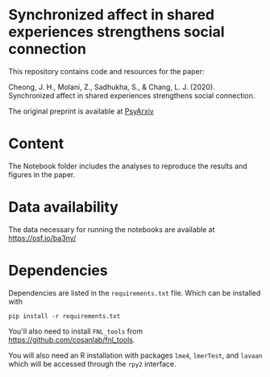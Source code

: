 # Synchronized affect in shared experiences strengthens social connection
This repository contains code and resources for the paper: 

Cheong, J. H., Molani, Z., Sadhukha, S., & Chang, L. J. (2020). Synchronized affect in shared experiences strengthens social connection.

The original preprint is available at [PsyArxiv](https://psyarxiv.com/bd9wn)

# Content
The Notebook folder includes the analyses to reproduce the results and figures in the paper. 

# Data availability
The data necessary for running the notebooks are available at https://osf.io/ba3ny/


# Dependencies
Dependencies are listed in the `requirements.txt` file. Which can be installed with 

```pip install -r requirements.txt```

You'll also need to install `FNL_tools` from https://github.com/cosanlab/fnl_tools. 

You will also need an R installation with packages `lme4`, `lmerTest`, and `lavaan` which will be accessed through the `rpy2` interface.

